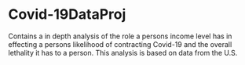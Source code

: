 # Covid-19DataProj
Contains a in depth analysis of the role a persons income level has in effecting a persons likelihood of contracting Covid-19 and the overall lethality it has to a person. 
This analysis is based on data from the U.S.
